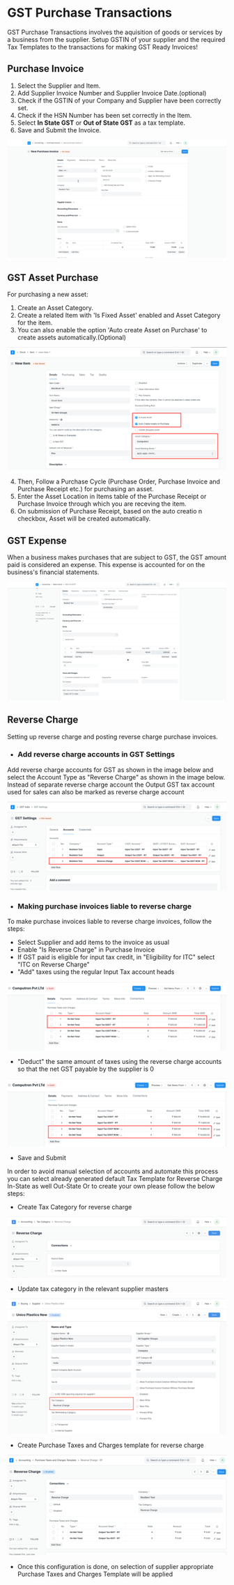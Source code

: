 # GST Purchase Transactions
GST Purchase Transactions involves the aquisition of goods or services by a business from the supplier. Setup GSTIN of your supplier and the required Tax Templates to the transactions for making GST Ready Invoices!

## Purchase Invoice
1. Select the Supplier and Item.
2. Add Supplier Invoice Number and Supplier Invoice Date.(optional)
2. Check if the GSTIN of your Company and Supplier have been correctly set.
3. Check if the HSN Number has been set correctly in the Item.
4. Select  **In State GST** or **Out of State GST** as a tax template.
5. Save and Submit the Invoice.

![GST Invoice](./assets/gst_purchase_invoice.gif)

## GST Asset Purchase
For purchasing a new asset:
1. Create an Asset Category.
2. Create a related Item with 'Is Fixed Asset' enabled and Asset Category for the item.
3. You can also enable the option 'Auto create Asset on Purchase' to create assets automatically.(Optional)

![Asset Auto Create](./assets/asset_item.png)

4. Then, Follow a Purchase Cycle (Purchase Order, Purchase Invoice and Purchase Receipt etc.) for purchasing an asset.
5. Enter the Asset Location in Items table of the Purchase Receipt or Purchase Invoice through which you are receving the item.
6. On submission of Purchase Receipt, based on the auto creatio n checkbox, Asset will be created automatically.

## GST Expense 
When a business makes purchases that are subject to GST, the GST amount paid is considered an expense. This expense is accounted for on the business's financial statements.

![GST Expense](./assets/gst_expense.gif)

## Reverse Charge
Setting up reverse charge and posting reverse charge purchase invoices.

- ### Add reverse charge accounts in GST Settings

Add reverse charge accounts for GST as shown in the image below and select the Account Type as "Reverse Charge" as shown in the image below. Instead of separate reverse charge account the Output GST tax account used for sales can also be marked as reverse charge account

![GST Reverse Charge Settings](./assets/gst_reverse_charge_setting.png)

- ### Making purchase invoices liable to reverse charge

To make purchase invoices liable to reverse charge invoices, follow the steps:

* Select Supplier and add items to the invoice as usual
* Enable "Is Reverse Charge" in Purchase Invoice
* If GST paid is eligible for input tax credit, in "Eligibility for ITC" select "ITC on Reverse Charge"
* "Add" taxes using the regular Input Tax account heads

![Reverse Charge](./assets/reverse_charge_add.png)

* "Deduct" the same amount of taxes using the reverse charge accounts so that the net GST payable by the supplier is 0

![Reverse Charge](./assets/reverse_charge_deduct.png)

* Save and Submit

In order to avoid manual selection of accounts and automate this process you can select already generated default Tax Template for Reverse Charge In-State as well Out-State Or to create your own please follow the below steps:

* Create Tax Category for reverse charge

![Reverse Charge Tax Category](./assets/reverse_charge_tax_category.png)

* Update tax category in the relevant supplier masters

![Supplier Tax Category](./assets/supplier_tax_category.png)

* Create Purchase Taxes and Charges template for reverse charge

![Reverse Charge Template](./assets/reverse_charge_template.png)

* Once this configuration is done, on selection of supplier appropriate Purchase Taxes and Charges Template will be applied

